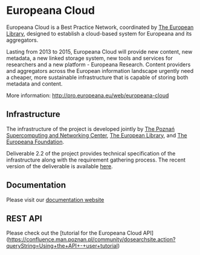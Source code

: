 Europeana Cloud
======

Europeana Cloud is a Best Practice Network, coordinated by [The European Library](http://www.theeuropeanlibrary.org/), designed to establish a cloud-based system for Europeana and its aggregators.

Lasting from 2013 to 2015, Europeana Cloud will provide new content, new metadata, a new linked storage system, new tools and services for researchers and a new platform - Europeana Research. Content providers and aggregators across the European information landscape urgently need a cheaper, more sustainable infrastructure that is capable of storing both metadata and content.

More information: http://pro.europeana.eu/web/europeana-cloud


## Infrastructure

The infrastructure of the project is developed jointly by [The Poznań Supercomputing and Networking Center](http://www.man.poznan.pl/online/en/), [The European Library](http://www.theeuropeanlibrary.org/), and [The Europeana Foundation](http://www.europeana.eu/). 

Deliverable 2.2 of the project provides technical specification of the infrastructure along with the requirement gathering process. The recent version of the deliverable is available [here](http://pro.europeana.eu/files/Europeana_Professional/Projects/Project_list/Europeana_Cloud/Deliverables/D2.2%20Europeana%20Cloud%20Architectural%20Design.pdf).

## Documentation
Please visit our [documentation website]( https://docs.psnc.pl/display/ECLOUD/Europeana+Cloud+User+Documentation)

## REST API
Please check out the [tutorial for the Europeana Cloud API] (https://confluence.man.poznan.pl/community/dosearchsite.action?queryString=Using+the+API+-+user+tutorial)

